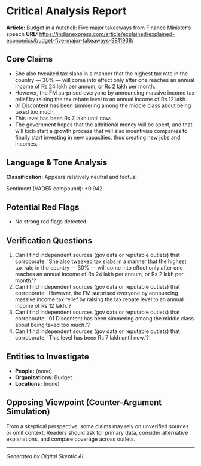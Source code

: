 # Critical Analysis Report
**Article:** Budget in a nutshell: Five major takeaways from Finance Minister’s speech
**URL:** https://indianexpress.com/article/explained/explained-economics/budget-five-major-takeaways-9811938/

## Core Claims
- She also tweaked tax slabs in a manner that the highest tax rate in the country — 30% — will come into effect only after one reaches an annual income of Rs 24 lakh per annum, or Rs 2 lakh per month.
- However, the FM surprised everyone by announcing massive income tax relief by raising the tax rebate level to an annual income of Rs 12 lakh.
- 01 Discontent has been simmering among the middle class about being taxed too much.
- This level has been Rs 7 lakh until now.
- The government hopes that the additional money will be spent, and that will kick-start a growth process that will also incentivise companies to finally start investing in new capacities, thus creating new jobs and incomes.

## Language & Tone Analysis
**Classification:** Appears relatively neutral and factual

Sentiment (VADER compound): +0.942

## Potential Red Flags
- No strong red flags detected.

## Verification Questions
1. Can I find independent sources (gov data or reputable outlets) that corroborate: 'She also tweaked tax slabs in a manner that the highest tax rate in the country — 30% — will come into effect only after one reaches an annual income of Rs 24 lakh per annum, or Rs 2 lakh per month.'?
2. Can I find independent sources (gov data or reputable outlets) that corroborate: 'However, the FM surprised everyone by announcing massive income tax relief by raising the tax rebate level to an annual income of Rs 12 lakh.'?
3. Can I find independent sources (gov data or reputable outlets) that corroborate: '01 Discontent has been simmering among the middle class about being taxed too much.'?
4. Can I find independent sources (gov data or reputable outlets) that corroborate: 'This level has been Rs 7 lakh until now.'?

## Entities to Investigate
- **People:** (none)
- **Organizations:** Budget
- **Locations:** (none)

## Opposing Viewpoint (Counter-Argument Simulation)
From a skeptical perspective, some claims may rely on unverified sources or omit context. Readers should ask for primary data, consider alternative explanations, and compare coverage across outlets.

---
*Generated by Digital Skeptic AI.*
